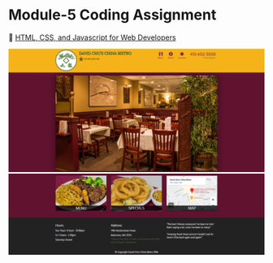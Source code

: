 # Module-5 Coding Assignment

🔶 <a href="https://www.coursera.org/learn/html-css-javascript-for-web-developers">HTML, CSS, and Javascript for Web Developers</a>

<img src="https://github.com/xristos1925/Module-5-Solution/blob/Coursera/Module%205.PNG">
<img src="https://github.com/xristos1925/Module-5-Solution/blob/Coursera/Module%205(2).PNG">




